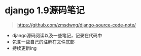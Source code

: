# django 1.9源码笔记
> https://github.com/zmsdwng/django-source-code-note/
- django源码阅读以及一些笔记，记录在代码中
- 包含一些自己的注解在文件底部
- 持续更新ing
